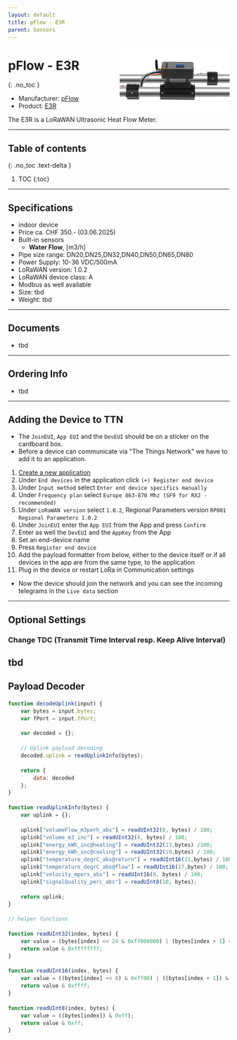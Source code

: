 ```yaml
---
layout: default
title: pFlow - E3R
parent: Sensors
---
```


<img src="https://github.com/hslu-ige-laes/lora-devices-ttn/raw/master/docs/sensors/pflow-e3r_01.jpg" width="250" align="right">

# pFlow - E3R
{: .no_toc }

- Manufacturer: <a href="https://www.pflowmeters.com/" target="_blank">pFlow</a>
- Product: <a href="https://www.pflowmeters.com/industries-of-ultrasonic-flowmeter/thermal-power-metering-flowmeter/e3r-heat-flow-meter-lora.html" target="_blank">E3R</a>

The E3R is a LoRaWAN Ultrasonic Heat Flow Meter.

---

## Table of contents
{: .no_toc .text-delta }

1. TOC
{:toc}

---

## Specifications
- indoor device
- Price ca. CHF 350.- (03.06.2025)
- Built-in sensors
  - <b>Water Flow</b>, [m3/h]
- Pipe size range: DN20,DN25,DN32,DN40,DN50,DN65,DN80
- Power Supply: 10-36 VDC/500mA
- LoRaWAN version: 1.0.2
- LoRaWAN device class: A
- Modbus as well available
- Size: tbd
- Weight: tbd

---
## Documents
- tbd
---

## Ordering Info
- tbd

---

## Adding the Device to TTN
- The `JoinEUI`, `App EUI` and the `DevEUI` should be on a sticker on the cardboard box.
- Before a device can communicate via "The Things Network" we have to add it to an application.<br>

1. [Create a new application](https://hslu-ige-laes.github.io/lora-devices-ttn/docs/getting_started#create-a-new-application)
2. Under `End devices` in the application click `(+) Register end device`
3. Under `Input method` select `Enter end device specifics manually`
4. Under `Frequency plan` select `Europe 863-870 Mhz (SF9 for RX2 - recommended)`
5. Under `LoRaWAN version` select `1.0.2`, Regional Parameters version `RP001 Regional Parameters 1.0.2`
6. Under `JoinEUI` enter the `App EUI` from the App and press `Confirm`
7. Enter as well the `DevEUI` and the `AppKey` from the App
8. Set an end-device name
9. Press `Register end device`
10. Add the payload formatter from below, either to the device itself or if all devices in the app are from the same type, to the application
11. Plug in the device or restart LoRa in Communication settings

- Now the device should join the network and you can see the incoming telegrams in the `Live data` section

---

## Optional Settings

### Change TDC (Transmit Time Interval resp. Keep Alive Interval)
tbd
---

## Payload Decoder

```javascript
function decodeUplink(input) {
    var bytes = input.bytes;
    var fPort = input.fPort;
    
    var decoded = {};

    // Uplink payload decoding
    decoded.uplink = readUplinkInfo(bytes);
    
    return {
        data: decoded
    };
}

function readUplinkInfo(bytes) {
    var uplink = {};
    
    uplink["volumeFlow_m3perh_abs"] = readUInt32(0, bytes) / 100;
    uplink["volume_m3_inc"] = readUInt32(4, bytes) / 100;
    uplink["energy_kWh_inc@heating"] = readUInt32(13,bytes) /100;
    uplink["energy_kWh_inc@cooling"] = readUInt32(19,bytes) / 100;
    uplink["temperature_degrC_abs@return"] = readUInt16(11,bytes) / 100;
    uplink["temperature_degrC_abs@flow"] = readUInt16(17,bytes) / 100;
    uplink["velocity_mpers_abs"] = readUInt16(8, bytes) / 100;
    uplink["signalQuality_perc_abs"] = readUInt8(10, bytes);

    return uplink;
}

// helper functions

function readUInt32(index, bytes) {
    var value = (bytes[index] << 24 & 0xff000000) | (bytes[index + 1] << 16 & 0x00ff0000)  | (bytes[index + 2] << 8 & 0x0000ff00) | (bytes[index + 3] & 0x000000ff);
    return value & 0xffffffff;
}

function readUInt16(index, bytes) {
    var value = ((bytes[index] << 8) & 0xff00) | ((bytes[index + 1]) & 0x00ff);
    return value & 0xffff;
}

function readUInt8(index, bytes) {
    var value = ((bytes[index]) & 0xff);
    return value & 0xff;
}
```